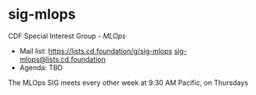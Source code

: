 # sig-mlops

CDF Special Interest Group - *MLOps*

- Mail list: https://lists.cd.foundation/g/sig-mlops   sig-mlops@lists.cd.foundation
- Agenda: TBD

The MLOps SIG meets every other week at 9:30 AM Pacific, on Thursdays
